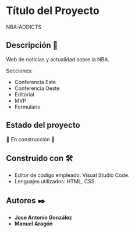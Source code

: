 # Título del Proyecto

NBA-ADDICTS

## Descripción 🚀

Web de noticias y actualidad sobre la NBA.

Secciones: 

* Conferencia Este
* Conferencia Oeste
* Editorial
* MVP
* Formulario

## Estado del proyecto

:construction: En construcción :construction:


## Construido con 🛠️

* Editor de código empleado: Visual Studio Code. 
* Lenguajes utilizados: HTML, CSS.


## Autores ✒️

* **Jose Antonio González**
* **Manuel Aragón** 



